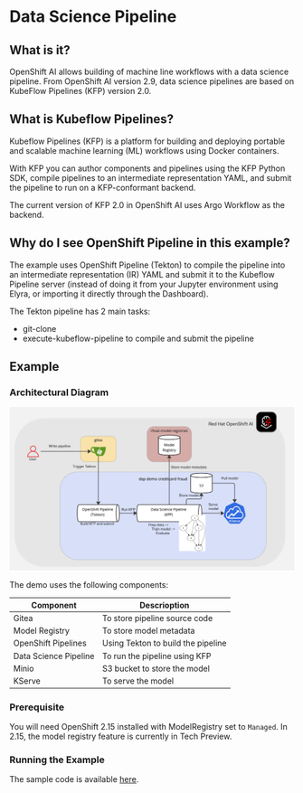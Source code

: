 # Data Science Pipeline

## What is it?

OpenShift AI allows building of machine line workflows with a data science pipeline. From OpenShift AI version 2.9, data science pipelines are based on KubeFlow Pipelines (KFP) version 2.0.

## What is Kubeflow Pipelines?
Kubeflow Pipelines (KFP) is a platform for building and deploying portable and scalable machine learning (ML) workflows using Docker containers.

With KFP you can author components and pipelines using the KFP Python SDK, compile pipelines to an intermediate representation YAML, and submit the pipeline to run on a KFP-conformant backend.

The current version of KFP 2.0 in OpenShift AI uses Argo Workflow as the backend.

## Why do I see OpenShift Pipeline in this example?

The example uses OpenShift Pipeline (Tekton) to compile the pipeline into an intermediate representation (IR) YAML and submit it to the Kubeflow Pipeline server (instead of doing it from your Jupyter environment using Elyra, or importing it directly through the Dashboard).

The Tekton pipeline has 2 main tasks:

* git-clone
* execute-kubeflow-pipeline to compile and submit the pipeline

## Example 

### Architectural Diagram

![dsp-arch](img/rhoai-dsp.jpg)

The demo uses the following components:

| Component | Descrioption|
|---|---|
| Gitea | To store pipeline source code
| Model Registry | To store model metadata
| OpenShift Pipelines | Using Tekton to build the pipeline
| Data Science Pipeline | To run the pipeline using KFP
| Minio | S3 bucket to store the model
| KServe | To serve the model

### Prerequisite

You will need OpenShift 2.15 installed with ModelRegistry set to `Managed`. In 2.15, the model registry feature is currently in Tech Preview.

### Running the Example

The sample code is available [here](https://github.com/tsailiming/openshift-ai-dsp).




